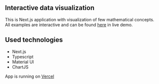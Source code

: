 ## Interactive data visualization

This is Next.js application with visualization of few mathematical concepts.
All examples are interactive and can be found [here](https://interactive-visualization.kacperpaszkowski.com/ "here") in live demo.

## Used technologies

- Next.js
- Typescript
- Material UI
- ChartJS

App is running on [Vercel](https://vercel.com/ "Vercel")
